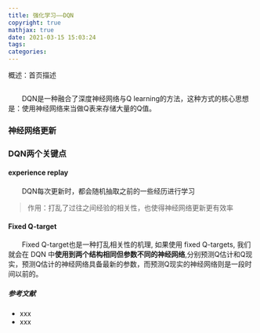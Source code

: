 ```yaml
---
title: 强化学习——DQN
copyright: true
mathjax: true
date: 2021-03-15 15:03:24
tags:
categories:
---
```


概述：首页描述

![]()

<!--more-->

&emsp;&emsp;DQN是一种融合了深度神经网络与Q learning的方法，这种方式的核心思想是：使用神经网络来当做Q表来存储大量的Q值。

### 神经网络更新









### DQN两个关键点

#### experience replay

&emsp;&emsp;DQN每次更新时，都会随机抽取之前的一些经历进行学习

> 作用：打乱了过往之间经验的相关性，也使得神经网络更新更有效率



#### Fixed Q-target

&emsp;&emsp;Fixed Q-target也是一种打乱相关性的机理, 如果使用 fixed Q-targets, 我们就会在 DQN 中**使用到两个结构相同但参数不同的神经网络**,分别预测Q估计和Q现实，预测Q估计的神经网络具备最新的参数，而预测Q现实的神经网络则是一段时间以前的。

 











##### 参考文献

- xxx
- xxx